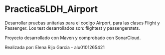# Practica5LDH_Airport

Desarrollar pruebas unitarias para el codigo Airport, para las clases Flight y Passenger.
Los test desarrollados son: flightest y passengerstets.


Proyecto desarrollado con Maven y comprobado con SonarCloud.

Realizada por: Elena Rijo Garcia - alu0101265421
